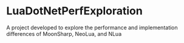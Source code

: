 # LuaDotNetPerfExploration
A project developed to explore the performance and implementation differences of MoonSharp, NeoLua, and NLua
